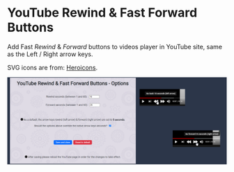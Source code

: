 # YouTube Rewind & Fast Forward Buttons

Add Fast _Rewind_ & _Forward_ buttons to videos player in YouTube site, same as the Left / Right arrow keys.

SVG icons are from: [Heroicons](https://heroicons.dev/).

![Screenshot](./screenshots/screenshot-1400x560.png "screenshot of options & arrows")

